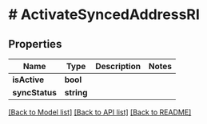 # # ActivateSyncedAddressRI

## Properties

Name | Type | Description | Notes
------------ | ------------- | ------------- | -------------
**isActive** | **bool** |  |
**syncStatus** | **string** |  |

[[Back to Model list]](../../README.md#models) [[Back to API list]](../../README.md#endpoints) [[Back to README]](../../README.md)
